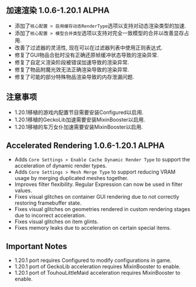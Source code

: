 ## 加速渲染 1.0.6-1.20.1 ALPHA
- 添加了``核心配置 > 启用缓存动态RenderType``选项以支持对动态渲染类型的加速.
- 添加了``核心配置 > 模型合并类型``选项以支持对完全一致模型的合并以改善显存占用.
- 改善了过滤器的灵活性, 现在可以在过滤器列表中使用正则表达式.
- 修复了GUI物品合批时没有正确还原帧缓冲状态导致的渲染异常.
- 修复了自定义渲染阶段被错误加速导致的渲染异常.
- 修复了物品附魔光效无法正确渲染导致的渲染异常.
- 修复了可能的部分特殊物品渲染导致的内存泄漏问题.

## 注意事项
- 1.20.1移植的游戏内配置节目需要安装Configured以启用.
- 1.20.1移植的GeckoLib加速需要安装MixinBooster以启用.
- 1.20.1移植的车万女仆加速需要安装MixinBooster以启用.

## Accelerated Rendering 1.0.6-1.20.1 ALPHA
- Adds ``Core Settings > Enable Cache Dynamic Render Type`` to support the acceleration of dynamic render types.
- Adds ``Core Settings > Mesh Merge Type`` to support reducing VRAM usage by merging duplicated meshes together.
- Improves filter flexibility. Regular Expression can now be used in filter values.
- Fixes visual glitches on container GUI rendering due to not correctly restoring framebuffer state.
- Fixes visual glitches on geometries rendered in custom rendering stages due to incorrect acceleration.
- Fixes visual glitches on item glints.
- Fixes memory leaks due to acceleration on certain special items.

## Important Notes
- 1.20.1 port requires Configured to modify configurations in game.
- 1.20.1 port of GeckoLib acceleration requires MixinBooster to enable.
- 1.20.1 port of TouhouLittleMaid acceleration requires MixinBooster to enable.